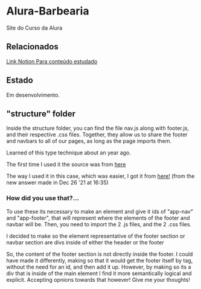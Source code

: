 # Alura-Barbearia


Site do Curso da Alura

## Relacionados

 [Link Notion Para conteúdo estudado](https://bristle-place-65a.notion.site/Botic-rio-HTML-CSS-05165d9b1ea947a0a574d21e67a4f673)


## Estado

Em desenvolvimento.

## "structure" folder

 Inside the structure folder, you can find the file nav.js along with footer.js, and their respective .css files. Together, they allow us to share the footer and navbars to all of our pages, as long as the page imports them.
 
 Learned of this type technique about an year ago. 


 The first time I used it the source was from [here](https://www.w3schools.com/howto/howto_html_include.asp)


 The way I used it in this case, which was easier,
 I got it from [here!](https://stackoverflow.com/questions/18712338/make-header-and-footer-files-to-be-included-in-multiple-html-pages/29858653) (from the new answer made in Dec 26 '21 at 16:35)

### How did you use that?...
To use these its necessary to make an element and give it ids of "app-nav" and "app-footer", that will represent where the elements of the footer and navbar will be. Then, you need to import the 2 .js files, and the 2 .css files.

I decided to make so the element representative of the footer section or navbar section are divs inside 
of either the header or the footer

So, the content of the footer section is not directly inside the footer. I could have made it differently, making
so that it would get the footer itself by tag, without the need for an id, and then add it up. However, by making so its a div that is
inside of the main element I find it more semantically logical and explicit.
Accepting opnions towards that however! Give me your thoughts!
